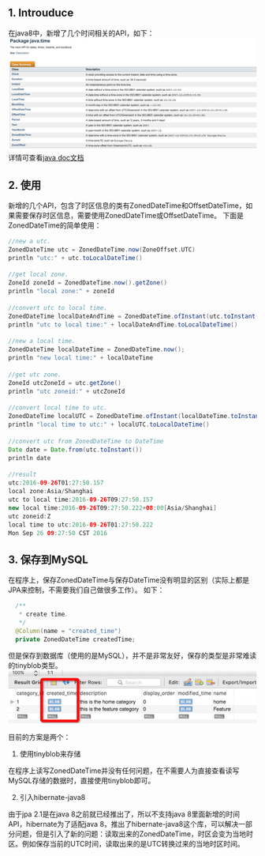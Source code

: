 ## 1. Introuduce
在java8中，新增了几个时间相关的API，如下：
![QQ20160926-0@2x.png](image/3E72F07592B8F83FDCD65D62267F73AE.png)
详情可查看[java doc文档](http://javadocs.techempower.com/jdk18/api/java/time/package-summary.html)

## 2. 使用
新增的几个API，包含了时区信息的类有ZonedDateTime和OffsetDateTime，如果需要保存时区信息，需要使用ZonedDateTime或OffsetDateTime。
下面是ZonedDateTime的简单使用：
```groovy
//new a utc.
ZonedDateTime utc = ZonedDateTime.now(ZoneOffset.UTC)
println "utc:" + utc.toLocalDateTime()

//get local zone.
ZoneId zoneId = ZonedDateTime.now().getZone()
println "local zone:" + zoneId

//convert utc to local time.
ZonedDateTime localDateAndTime = ZonedDateTime.ofInstant(utc.toInstant(), zoneId)
println "utc to local time:" + localDateAndTime.toLocalDateTime()

//new a local time.
ZonedDateTime localDateTime = ZonedDateTime.now();
println "new local time:" + localDateTime

//get utc zone.
ZoneId utcZoneId = utc.getZone()
println "utc zoneid:" + utcZoneId

//convert local time to utc.
ZonedDateTime localUTC = ZonedDateTime.ofInstant(localDateTime.toInstant(), utcZoneId)
println "local time to utc:" + localUTC.toLocalDateTime()

//convert utc from ZonedDateTime to DateTime
Date date = Date.from(utc.toInstant())
println date

//result
utc:2016-09-26T01:27:50.157
local zone:Asia/Shanghai
utc to local time:2016-09-26T09:27:50.157
new local time:2016-09-26T09:27:50.222+08:00[Asia/Shanghai]
utc zoneid:Z
local time to utc:2016-09-26T01:27:50.222
Mon Sep 26 09:27:50 CST 2016

```

## 3. 保存到MySQL
在程序上，保存ZonedDateTime与保存DateTime没有明显的区别（实际上都是JPA来控制，不需要我们自己做很多工作）。
如下：
```java
  /**
   * create time.
   */
  @Column(name = "created_time")
  private ZonedDateTime createdTime;
```
但是保存到数据库（使用的是MySQL），并不是非常友好，保存的类型是非常难读的tinyblob类型。
![QQ20160926-1@2x.png](image/430E64ABD8C4D909CC2F3E4B8FE4400A.png)

目前的方案是两个：

1. 使用tinyblob来存储

  在程序上读写ZonedDateTime并没有任何问题，在不需要人为直接查看读写MySQL存储的数据时，直接使用tinyblob即可。

2. 引入hibernate-java8

  由于jpa 2.1是在java 8之前就已经推出了，所以不支持java 8里面新增的时间API，hibernate为了适配java 8，推出了hibernate-java8这个库，可以解决一部分问题，但是引入了新的问题：读取出来的ZonedDateTime，时区会变为当地时区。例如保存当前的UTC时间，读取出来的是UTC转换过来的当地时区时间。